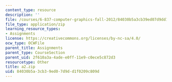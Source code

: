 ```yaml
---
content_type: resource
description: ''
file: /courses/6-837-computer-graphics-fall-2012/84030b5a3cb39ed07d9dd1f0209c809d_a2.zip
file_type: application/zip
learning_resource_types:
- Assignments
license: https://creativecommons.org/licenses/by-nc-sa/4.0/
ocw_type: OCWFile
parent_title: Assignments
parent_type: CourseSection
parent_uid: 2f610a3a-4ade-e0ff-11e9-c0ece5c872d3
resourcetype: Other
title: a2.zip
uid: 84030b5a-3cb3-9ed0-7d9d-d1f0209c809d
---
```

